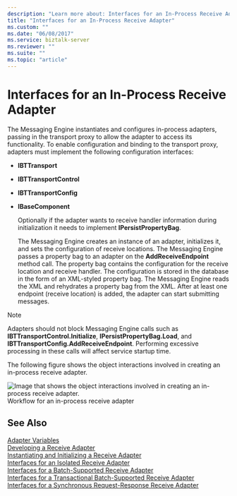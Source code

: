 ```yaml
---
description: "Learn more about: Interfaces for an In-Process Receive Adapter"
title: "Interfaces for an In-Process Receive Adapter"
ms.custom: ""
ms.date: "06/08/2017"
ms.service: biztalk-server
ms.reviewer: ""
ms.suite: ""
ms.topic: "article"
---
```

# Interfaces for an In-Process Receive Adapter
The Messaging Engine instantiates and configures in-process adapters, passing in the transport proxy to allow the adapter to access its functionality. To enable configuration and binding to the transport proxy, adapters must implement the following configuration interfaces:  
  
- **IBTTransport**  
  
- **IBTTransportControl**  
  
- **IBTTransportConfig**  
  
- **IBaseComponent**  
  
  Optionally if the adapter wants to receive handler information during initialization it needs to implement **IPersistPropertyBag**.  
  
  The Messaging Engine creates an instance of an adapter, initializes it, and sets the configuration of receive locations. The Messaging Engine passes a property bag to an adapter on the **AddReceiveEndpoint** method call. The property bag contains the configuration for the receive location and receive handler. The configuration is stored in the database in the form of an XML-styled property bag. The Messaging Engine reads the XML and rehydrates a property bag from the XML. After at least one endpoint (receive location) is added, the adapter can start submitting messages.  
  
> [!NOTE]
>  Adapters should not block Messaging Engine calls such as **IBTTransportControl.Initialize**, **IPersistPropertyBag.Load**, and **IBTTransportConfig.AddReceiveEndpoint**. Performing excessive processing in these calls will affect service startup time.  
  
 The following figure shows the object interactions involved in creating an in-process receive adapter.  
  
 ![Image that shows the object interactions involved in creating an in-process receive adapter.](../core/media/ebiz-sdk-devadapter11.gif "ebiz_sdk_devadapter11")  
Workflow for an in-process receive adapter  
  
## See Also  
 [Adapter Variables](../core/adapter-variables.md)   
 [Developing a Receive Adapter](../core/developing-a-receive-adapter.md)   
 [Instantiating and Initializing a Receive Adapter](../core/instantiating-and-initializing-a-receive-adapter.md)   
 [Interfaces for an Isolated Receive Adapter](../core/interfaces-for-an-isolated-receive-adapter.md)   
 [Interfaces for a Batch-Supported Receive Adapter](../core/interfaces-for-a-batch-supported-receive-adapter.md)   
 [Interfaces for a Transactional Batch-Supported Receive Adapter](../core/interfaces-for-a-transactional-batch-supported-receive-adapter.md)   
 [Interfaces for a Synchronous Request-Response Receive Adapter](../core/interfaces-for-a-synchronous-request-response-receive-adapter.md)
